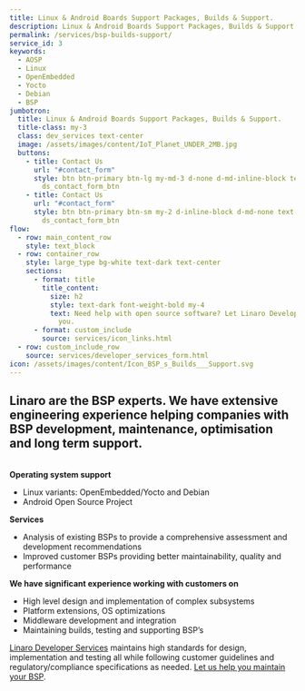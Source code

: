 ```yaml
---
title: Linux & Android Boards Support Packages, Builds & Support.
description: Linux & Android Boards Support Packages, Builds & Support.
permalink: /services/bsp-builds-support/
service_id: 3
keywords:
  - AOSP
  - Linux
  - OpenEmbedded
  - Yocto
  - Debian
  - BSP
jumbotron:
  title: Linux & Android Boards Support Packages, Builds & Support.
  title-class: my-3
  class: dev_services text-center
  image: /assets/images/content/IoT_Planet_UNDER_2MB.jpg
  buttons:
    - title: Contact Us
      url: "#contact_form"
      style: btn btn-primary btn-lg my-md-3 d-none d-md-inline-block text-uppercase
        ds_contact_form_btn
    - title: Contact Us
      url: "#contact_form"
      style: btn btn-primary btn-sm my-2 d-inline-block d-md-none text-uppercase
        ds_contact_form_btn
flow:
  - row: main_content_row
    style: text_block
  - row: container_row
    style: large_type bg-white text-dark text-center
    sections:
      - format: title
        title_content:
          size: h2
          style: text-dark font-weight-bold my-4
          text: Need help with open source software? Let Linaro Developer Services help
            you.
      - format: custom_include
        source: services/icon_links.html
  - row: custom_include_row
    source: services/developer_services_form.html
icon: /assets/images/content/Icon_BSP_s_Builds___Support.svg
---
```

## Linaro are the BSP experts. We have extensive engineering experience helping companies with BSP development, maintenance, optimisation and long term support.

\
**Operating system support**

* Linux variants: OpenEmbedded/Yocto and Debian
* Android Open Source Project

**Services**

* Analysis of existing BSPs to provide a comprehensive assessment and development recommendations
* Improved customer BSPs providing better maintainability, quality and performance

**We have significant experience working with customers on**

* High level design and implementation of complex subsystems
* Platform extensions, OS optimizations
* Middleware development and integration
* Maintaining builds, testing and supporting BSP’s

[Linaro Developer Services](https://www.linaro.org/services/) maintains high standards for design, implementation and testing all while following customer guidelines and regulatory/compliance specifications as needed.  [Let us help you maintain your BSP](https://www.linaro.org/contact/).